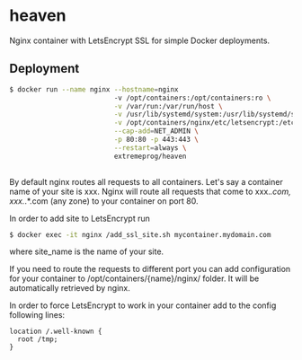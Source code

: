 # heaven
Nginx container with LetsEncrypt SSL for simple Docker deployments.

## Deployment

```bash
$ docker run --name nginx --hostname=nginx 
                          -v /opt/containers:/opt/containers:ro \
                          -v /var/run:/var/run/host \
                          -v /usr/lib/systemd/system:/usr/lib/systemd/system/host \
                          -v /opt/containers/nginx/etc/letsencrypt:/etc/letsencrypt \
                          --cap-add=NET_ADMIN \
                          -p 80:80 -p 443:443 \
                          --restart=always \
                          extremeprog/heaven
                          
```

By default nginx routes all requests to all containers. Let's say a container name of your site is xxx.
Nginx will route all requests that come to xxx.*.com, xxx.*.*.com (any zone) to your container on port 80.

In order to add site to LetsEncrypt run

```bash
$ docker exec -it nginx /add_ssl_site.sh mycontainer.mydomain.com
```

where site_name is the name of your site.

If you need to route the requests to different port you can add configuration for your container to /opt/containers/{name}/nginx/ folder.
It will be automatically retrieved by nginx.

In order to force LetsEncrypt to work in your container add to the config following lines:

```
location /.well-known {
  root /tmp;
}
```
